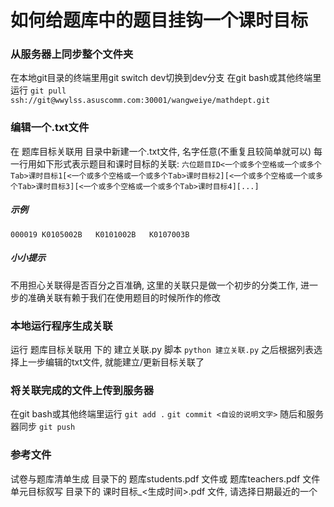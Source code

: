 # 如何给题库中的题目挂钩一个课时目标

### 从服务器上同步整个文件夹
在本地git目录的终端里用git switch dev切换到dev分支
在git bash或其他终端里运行
`git pull ssh://git@wwylss.asuscomm.com:30001/wangweiye/mathdept.git`

### 编辑一个.txt文件
在 题库目标关联用 目录中新建一个.txt文件, 名字任意(不重复且较简单就可以)
每一行用如下形式表示题目和课时目标的关联:
`六位题目ID<一个或多个空格或一个或多个Tab>课时目标1[<一个或多个空格或一个或多个Tab>课时目标2][<一个或多个空格或一个或多个Tab>课时目标3][<一个或多个空格或一个或多个Tab>课时目标4][...]`
##### 示例
`000019	K0105002B	K0101002B	K0107003B`
##### 小小提示
不用担心关联得是否百分之百准确, 这里的关联只是做一个初步的分类工作, 进一步的准确关联有赖于我们在使用题目的时候所作的修改


### 本地运行程序生成关联
运行 题库目标关联用 下的 建立关联.py 脚本
`python 建立关联.py`
之后根据列表选择上一步编辑的txt文件, 就能建立/更新目标关联了

### 将关联完成的文件上传到服务器
在git bash或其他终端里运行
`git add .`
`git commit <自设的说明文字>`
随后和服务器同步
`git push`

### 参考文件
试卷与题库清单生成 目录下的 题库students.pdf 文件或 题库teachers.pdf 文件
单元目标叙写 目录下的 课时目标_<生成时间>.pdf 文件, 请选择日期最近的一个
